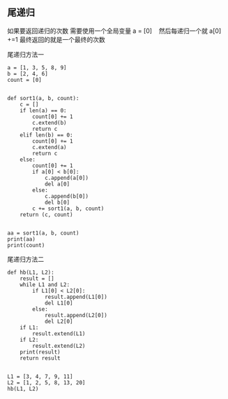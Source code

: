 ## 尾递归 ##

如果要返回递归的次数 需要使用一个全局变量 a = [0]    然后每递归一个就 a[0] +=1 最终返回的就是一个最终的次数


尾递归方法一


	a = [1, 3, 5, 8, 9]
	b = [2, 4, 6]
	count = [0]
	
	
	def sort1(a, b, count):
	    c = []
	    if len(a) == 0:
	        count[0] += 1
	        c.extend(b)
	        return c
	    elif len(b) == 0:
	        count[0] += 1
	        c.extend(a)
	        return c
	    else:
	        count[0] += 1
	        if a[0] < b[0]:
	            c.append(a[0])
	            del a[0]
	        else:
	            c.append(b[0])
	            del b[0]
	        c += sort1(a, b, count)
	    return (c, count)
	
	
	aa = sort1(a, b, count)
	print(aa)
	print(count)

尾递归方法二

	def hb(L1, L2):
	    result = []
	    while L1 and L2:
	        if L1[0] < L2[0]:
	            result.append(L1[0])
	            del L1[0]
	        else:
	            result.append(L2[0])
	            del L2[0]
	    if L1:
	        result.extend(L1)
	    if L2:
	        result.extend(L2)
	    print(result)
	    return result
	
	
	L1 = [3, 4, 7, 9, 11]
	L2 = [1, 2, 5, 8, 13, 20]
	hb(L1, L2)
